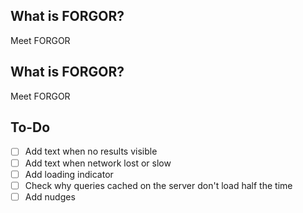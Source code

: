 ## What is FORGOR?
Meet FORGOR

## What is FORGOR?
Meet FORGOR

## To-Do
- [ ] Add text when no results visible
- [ ] Add text when network lost or slow
- [ ] Add loading indicator
- [ ] Check why queries cached on the server don't load half the time
- [ ] Add nudges